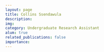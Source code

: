 ```yaml
---
layout: page
title: Collins Ssendawula
description: 
img: 
category: Undergraduate Research Assistant
alum: true
related_publications: false
importance:
---
```



